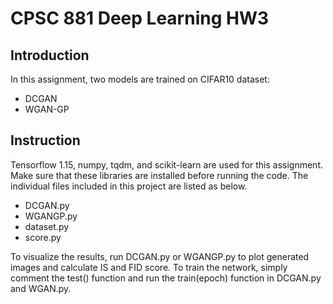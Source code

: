 # CPSC 881 Deep Learning HW3

## Introduction
In this assignment, two models are trained on CIFAR10 dataset:
* DCGAN
* WGAN-GP

## Instruction
Tensorflow 1.15, numpy, tqdm, and scikit-learn are used for this assignment. Make sure that these libraries are installed before running the code. The individual files included in this project are listed as below.
* DCGAN.py
* WGANGP.py
* dataset.py
* score.py

To visualize the results, run DCGAN.py or WGANGP.py to plot generated images and calculate IS and FID score. To train the network, simply comment the test() function and run the train(epoch) function in DCGAN.py and WGAN.py.
